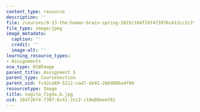 ```yaml
---
content_type: resource
description: ''
file: /courses/9-13-the-human-brain-spring-2019/184f26f473976c412cc2c19a08eee761_sugita_fig4a-b.jpg
file_type: image/jpeg
image_metadata:
  caption: ''
  credit: ''
  image-alt: ''
learning_resource_types:
- Assignments
ocw_type: OCWImage
parent_title: Assignment 5
parent_type: CourseSection
parent_uid: fc42ca69-5212-ca47-de91-2b6d88ba4f99
resourcetype: Image
title: sugita_fig4a,b.jpg
uid: 184f26f4-7397-6c41-2cc2-c19a08eee761
---
```

